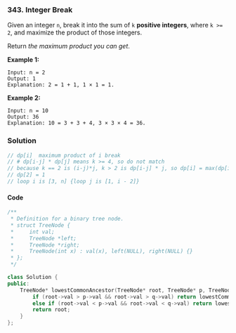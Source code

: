 ### 343. Integer Break

Given an integer `n`, break it into the sum of `k` **positive integers**, where `k >= 2`, and maximize the product of those integers.

Return *the maximum product you can get*.

**Example 1:**

```
Input: n = 2
Output: 1
Explanation: 2 = 1 + 1, 1 × 1 = 1.
```

**Example 2:**

```
Input: n = 10
Output: 36
Explanation: 10 = 3 + 3 + 4, 3 × 3 × 4 = 36.
```

### Solution

```cpp
// dp[i]  maximum product of i break
// # dp[i-j] * dp[j] means k >= 4, so do not match
// because k == 2 is (i-j)*j, k > 2 is dp[i-j] * j, so dp[i] = max(dp[i], dp[i-j] * j, (i-j)*j)  
// dp[2] = 1
// loop i is [3, n] {loop j is [1, i - 2]}
```

#### Code

```c++
/**
 * Definition for a binary tree node.
 * struct TreeNode {
 *     int val;
 *     TreeNode *left;
 *     TreeNode *right;
 *     TreeNode(int x) : val(x), left(NULL), right(NULL) {}
 * };
 */

class Solution {
public:
    TreeNode* lowestCommonAncestor(TreeNode* root, TreeNode* p, TreeNode* q) {
        if (root->val > p->val && root->val > q->val) return lowestCommonAncestor(root->left, p, q);
        else if (root->val < p->val && root->val < q->val) return lowestCommonAncestor(root->right, p, q);
        return root;
    }
};
```
